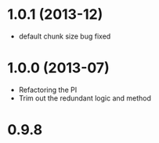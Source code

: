 1.0.1 (2013-12)
===
* default chunk size bug fixed

1.0.0 (2013-07)
===
* Refactoring the PI
* Trim out the redundant logic and method

0.9.8
===
